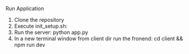 Run Application

1) Clone the repository
2) Execute init_setup.sh:
3) Run the server:
   python app.py
4) In a new terminal window from client dir run the fronend:
   cd client && npm run dev